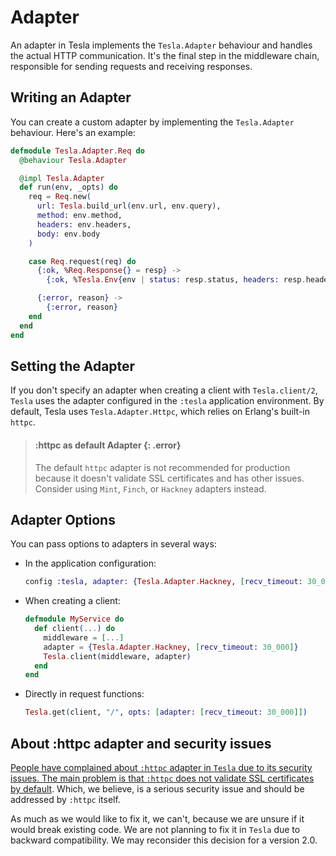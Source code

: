 # Adapter

An adapter in Tesla implements the `Tesla.Adapter` behaviour and handles the
actual HTTP communication. It's the final step in the middleware chain,
responsible for sending requests and receiving responses.

## Writing an Adapter

You can create a custom adapter by implementing the `Tesla.Adapter` behaviour.
Here's an example:

```elixir
defmodule Tesla.Adapter.Req do
  @behaviour Tesla.Adapter

  @impl Tesla.Adapter
  def run(env, _opts) do
    req = Req.new(
      url: Tesla.build_url(env.url, env.query),
      method: env.method,
      headers: env.headers,
      body: env.body
    )

    case Req.request(req) do
      {:ok, %Req.Response{} = resp} ->
        {:ok, %Tesla.Env{env | status: resp.status, headers: resp.headers, body: resp.body}}

      {:error, reason} ->
        {:error, reason}
    end
  end
end
```

## Setting the Adapter

If you don't specify an adapter when creating a client with `Tesla.client/2`,
`Tesla` uses the adapter configured in the `:tesla` application environment.
By default, Tesla uses `Tesla.Adapter.Httpc`, which relies on Erlang's built-in
`httpc`.

> #### :httpc as default Adapter {: .error}
> The default `httpc` adapter is not recommended for production because it
> doesn't validate SSL certificates and has other issues. Consider using `Mint`,
> `Finch`, or `Hackney` adapters instead.

## Adapter Options

You can pass options to adapters in several ways:

- In the application configuration:

  ```elixir
  config :tesla, adapter: {Tesla.Adapter.Hackney, [recv_timeout: 30_000]}
  ```

- When creating a client:

  ```elixir
  defmodule MyService do
    def client(...) do
      middleware = [...]
      adapter = {Tesla.Adapter.Hackney, [recv_timeout: 30_000]}
      Tesla.client(middleware, adapter)
    end
  end
  ```

- Directly in request functions:

  ```elixir
  Tesla.get(client, "/", opts: [adapter: [recv_timeout: 30_000]])
  ```

## About :httpc adapter and security issues

[People have complained about `:httpc` adapter in `Tesla` due to
its security issues. The main problem is that `:httpc` does not validate SSL
certificates by default][0]. Which, we believe, is a serious security issue and
should be addressed by `:httpc` itself.

As much as we would like to fix it, we can't, because we are unsure if it would
break existing code. We are not planning to fix it in `Tesla` due to backward
compatibility. We may reconsider this decision for a version 2.0.

[0]: https://github.com/elixir-tesla/tesla/issues/293
